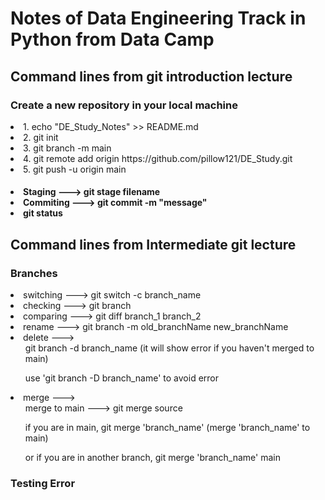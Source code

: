 <h1> Notes of Data Engineering Track in Python from Data Camp</h1>

<h2> Command lines from git introduction lecture</h2>
<h3> Create a new repository in your local machine</h3>
<li> 1. echo "DE_Study_Notes" >> README.md</li>
<li> 2. git init</li>
<li> 3. git branch -m main</li>
<li> 4. git remote add origin https://github.com/pillow121/DE_Study.git</li>
<li> 5. git push -u origin main</li>

<h4><li>Staging ---> git stage filename</li>
    <li>Commiting ---> git commit -m "message"</li>
    <li>git status</li>
</h4>

<h2> Command lines from Intermediate git lecture</h2>
<h3>Branches</h3>

<li> switching  ---> git switch -c branch_name</li>
<li> checking  ---> git branch</li>
<li> comparing  ---> git diff branch_1 branch_2</li>
<li> rename ---> git branch -m old_branchName new_branchName</li>
<li> delete ---> <ul>git branch -d branch_name (it will show error if you haven't merged to main)
                 </ul>
                 <ul>use 'git branch -D branch_name' to avoid error</ul>
</li>
<li>merge ---> <ul>merge to main ---> git merge source</ul>
                <ul> if you are in main, git merge 'branch_name' (merge 'branch_name' to main)</ul>
                <ul> or if you are in another branch, git merge 'branch_name' main</ul>
</li>

<h3> Testing Error</h3>

